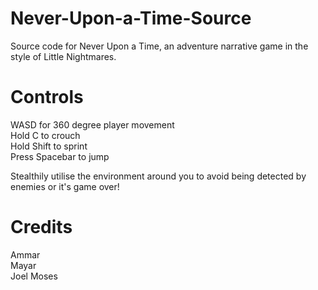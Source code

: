 # Never-Upon-a-Time-Source
Source code for Never Upon a Time, an adventure narrative game in the style of Little Nightmares.

# Controls
WASD for 360 degree player movement  
Hold C to crouch  
Hold Shift to sprint  
Press Spacebar to jump  

Stealthily utilise the environment around you to avoid being detected by enemies or it's game over!

# Credits
Ammar  
Mayar  
Joel
Moses  
